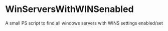 # WinServersWithWINSenabled
A small PS script to find all windows servers with WINS settings enabled/set
